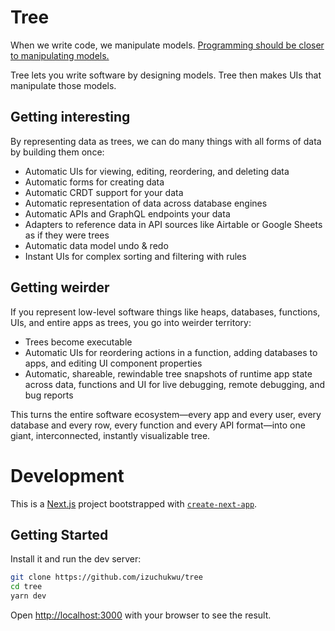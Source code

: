 # Tree

When we write code, we manipulate models.
[Programming should be closer to manipulating models.](https://yoyo-code.com/programming-breakthroughs-we-need/)

Tree lets you write software by designing models.
Tree then makes UIs that manipulate those models.

## Getting interesting

By representing data as trees, we can do many things with all forms of data by building them once:
- Automatic UIs for viewing, editing, reordering, and deleting data
- Automatic forms for creating data
- Automatic CRDT support for your data
- Automatic representation of data across database engines
- Automatic APIs and GraphQL endpoints your data
- Adapters to reference data in API sources like Airtable or Google Sheets as if they were trees
- Automatic data model undo & redo
- Instant UIs for complex sorting and filtering with rules

## Getting weirder

If you represent low-level software things like heaps, databases, functions, UIs, and entire apps as trees, you go into weirder territory:
- Trees become executable
- Automatic UIs for reordering actions in a function, adding databases to apps, and editing UI component properties
- Automatic, shareable, rewindable tree snapshots of runtime app state across data, functions and UI for live debugging, remote debugging, and bug reports

This turns the entire software ecosystem—every app and every user, every database and every row, every function and every API format—into one giant, interconnected, instantly visualizable tree.

# Development

This is a [Next.js](https://nextjs.org/) project bootstrapped with [`create-next-app`](https://github.com/vercel/next.js/tree/canary/packages/create-next-app).

## Getting Started

Install it and run the dev server:

```bash
git clone https://github.com/izuchukwu/tree
cd tree
yarn dev
```

Open [http://localhost:3000](http://localhost:3000) with your browser to see the result.